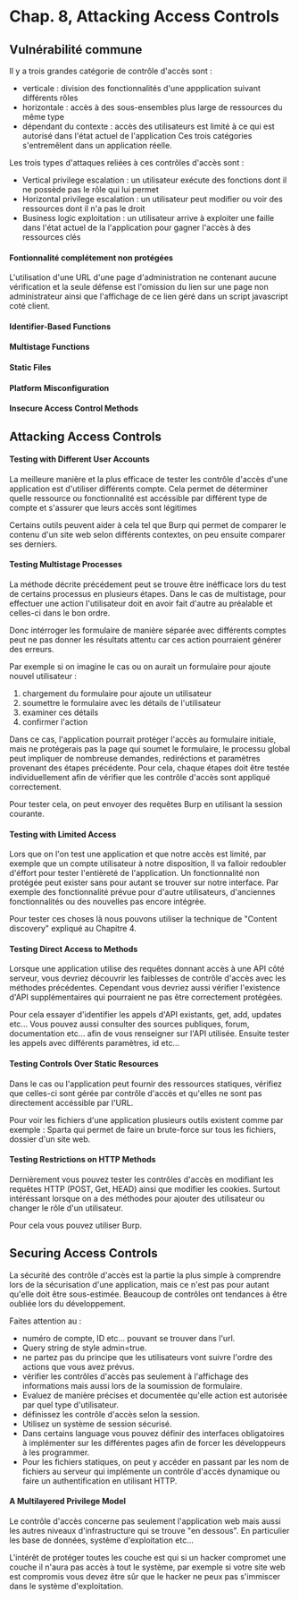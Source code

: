 # Chap. 8, Attacking Access Controls

## Vulnérabilité  commune

Il y a trois grandes catégorie de contrôle d'accès sont :
  - verticale :
    division des fonctionnalités d'une appplication suivant différents rôles
  - horizontale :
    accès à des sous-ensembles plus large de ressources du même type 
  - dépendant du contexte :
    accès des utilisateurs est limité à ce qui est autorisé dans l'état actuel de l'application
Ces trois catégories s'entremêlent dans un application réelle.

Les trois types d'attaques reliées à ces contrôles d'accès sont :
  - Vertical privilege escalation : 
    un utilisateur exécute des fonctions dont il ne possède pas le rôle qui lui permet
  - Horizontal privilege escalation : 
    un utilisateur peut modifier ou voir des ressources dont il n'a pas le droit
  - Business logic exploitation :
    un utilisateur arrive à exploiter une faille dans l'état actuel de la l'application pour gagner l'accès à des ressources clés

#### Fontionnalité complétement non protégées

  L'utilisation d'une URL d'une page d'administration ne contenant aucune vérification et la seule défense est l'omission du lien sur une page non administrateur ainsi que l'affichage de ce lien géré dans un script javascript coté client.

#### Identifier-Based Functions
#### Multistage Functions
#### Static Files
#### Platform Misconfiguration
#### Insecure Access Control Methods
## Attacking Access Controls
#### Testing with Different User Accounts

La meilleure manière et la plus efficace de  tester les contrôle d'accès d'une application est d'utiliser différents compte. Cela permet de déterminer quelle ressource ou fonctionnalité est accéssible par différent type de compte et s'assurer que leurs accès sont légitimes

Certains outils peuvent aider à cela tel que Burp qui permet de  comparer le contenu d'un site web selon différents contextes, on peu ensuite comparer ses derniers.

#### Testing Multistage Processes

La méthode décrite précédement peut se trouve être inéfficace lors du test de certains processus en plusieurs étapes. Dans le cas de multistage, pour effectuer une action l'utilisateur doit en avoir fait d'autre au préalable et celles-ci dans le bon ordre.

Donc intérroger les formulaire de manière séparée avec différents comptes peut ne pas donner les résultats attentu car ces action pourraient générer des erreurs.

Par exemple si on imagine le cas ou on aurait un formulaire pour ajoute nouvel utilisateur :

1. chargement du formulaire pour ajoute un utilisateur
2. soumettre le formulaire avec les détails de l'utilisateur
3. examiner ces détails
4. confirmer l'action

Dans ce cas, l'application pourrait protéger l'accès au formulaire initiale, mais ne protégerais pas la page qui soumet le formulaire, le processu global peut impliquer de nombreuse demandes, rediréctions et paramètres provenant des étapes précédente. Pour cela, chaque étapes doit être testée individuellement afin de vérifier que les contrôle d'accès sont appliqué correctement.

Pour tester cela, on peut envoyer des requêtes Burp en utilisant la session courante.

#### Testing with Limited Access

Lors que on l'on test une application et que notre accès est limité, par exemple que un compte utilisateur à notre disposition, Il va falloir redoubler d'éffort pour tester l'entièreté de l'application. Un fonctionnalité non protégée peut exister sans pour autant se trouver sur notre interface. Par exemple des fonctionnalité prévue pour d'autre utilisateurs, d'anciennes fonctionnalités ou des nouvelles pas encore intégrée.

Pour tester ces choses là nous pouvons utiliser la technique de "Content discovery" expliqué au Chapitre 4.

#### Testing Direct Access to Methods

Lorsque une application utilise des requêtes donnant accès à une API côté serveur, vous devriez découvrir les faiblesses de contrôle d'accès avec les méthodes précédentes. Cependant vous devriez aussi vérifier l'existence d'API supplémentaires qui pourraient ne pas être correctement protégées.

Pour cela essayer d'identifier les appels d'API existants, get, add, updates etc... Vous pouvez aussi consulter des sources publiques, forum, documentation etc... afin de vous renseigner sur l'API utilisée. Ensuite tester les appels avec différents paramètres, id etc...

#### Testing Controls Over Static Resources

Dans le cas ou l'application peut fournir des ressources statiques, vérifiez que celles-ci sont gérée par contrôle d'accès et qu'elles ne sont pas directement accéssible par l'URL.

Pour voir les fichiers d'une application plusieurs outils existent comme par exemple : Sparta qui permet de faire un brute-force sur tous les fichiers, dossier d'un site web.

#### Testing Restrictions on HTTP Methods

Dernièrement vous pouvez tester les contrôles d'accès en modifiant les requêtes HTTP (POST, Get, HEAD) ainsi que modifier les cookies. Surtout intéréssant lorsque on a des méthodes pour ajouter des utilisateur ou changer le rôle d'un utilisateur.

Pour cela vous pouvez utiliser Burp.

## Securing Access Controls
La sécurité des contrôle d'accès est la partie la plus simple à comprendre lors de la sécurisation d'une application, mais ce n'est pas pour autant qu'elle doit être sous-estimée. Beaucoup de contrôles ont tendances à être oubliée lors du développement.

Faites attention au :

- numéro de compte, ID etc... pouvant se trouver dans l'url.
- Query string de style admin=true.
- ne partez pas du principe que les utilisateurs vont suivre l'ordre des actions que vous avez prévus.
- vérifier les contrôles d'accès pas seulement à l'affichage des informations mais aussi lors de la soumission de formulaire.
- Evaluez de manière précises et documentée qu'elle action est autorisée par quel type d'utilisateur.
- définissez les contrôle d'accès selon la session.
- Utilisez un système de session sécurisé.
- Dans certains language vous pouvez définir des interfaces obligatoires à implémenter sur les différentes pages afin de forcer les développeurs à les programmer.
- Pour les fichiers statiques, on peut y accéder en passant par les nom de fichiers au serveur qui implémente un contrôle d'accès dynamique ou faire un authentification en utilisant HTTP.

#### A Multilayered Privilege Model

Le contrôle d'accès concerne pas seulement l'application web mais aussi les autres niveaux d'infrastructure qui se trouve "en dessous". En particulier les base de données, système d'exploitation etc...

L'intérêt de protéger toutes les couche est qui si un hacker compromet une couche il n'aura pas accès à tout le système, par exemple si votre site web est compromis vous devez être sûr que le hacker ne peux pas s'immiscer dans le système d'exploitation.